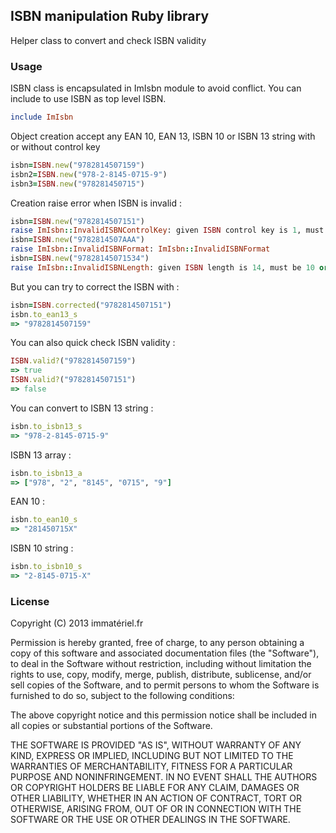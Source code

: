 ## ISBN manipulation Ruby library

Helper class to convert and check ISBN validity

### Usage
ISBN class is encapsulated in ImIsbn module to avoid conflict.
You can include to use ISBN as top level ISBN.
```ruby
include ImIsbn
```
Object creation accept any EAN 10, EAN 13, ISBN 10 or ISBN 13 string with or without control key
```ruby
isbn=ISBN.new("9782814507159")
isbn2=ISBN.new("978-2-8145-0715-9")
isbn3=ISBN.new("978281450715")
```
Creation raise error when ISBN is invalid :
```ruby
isbn=ISBN.new("9782814507151")
raise ImIsbn::InvalidISBNControlKey: given ISBN control key is 1, must be 9
isbn=ISBN.new("9782814507AAA")
raise ImIsbn::InvalidISBNFormat: ImIsbn::InvalidISBNFormat
isbn=ISBN.new("97828145071534")
raise ImIsbn::InvalidISBNLength: given ISBN length is 14, must be 10 or 13
```
But you can try to correct the ISBN with :
```ruby
isbn=ISBN.corrected("9782814507151")
isbn.to_ean13_s
=> "9782814507159"
```
You can also quick check ISBN validity :
```ruby
ISBN.valid?("9782814507159")
=> true
ISBN.valid?("9782814507151")
=> false
```
You can convert to ISBN 13 string :
```ruby
isbn.to_isbn13_s
=> "978-2-8145-0715-9"
```
ISBN 13 array :
```ruby
isbn.to_isbn13_a
=> ["978", "2", "8145", "0715", "9"]
```
EAN 10 :
```ruby
isbn.to_ean10_s
=> "281450715X"
```
ISBN 10 string :
```ruby
isbn.to_isbn10_s
=> "2-8145-0715-X"
```

### License
Copyright (C) 2013 immatériel.fr

Permission is hereby granted, free of charge, to any person obtaining a copy of this software and associated documentation files (the "Software"), to deal in the Software without restriction, including without limitation the rights to use, copy, modify, merge, publish, distribute, sublicense, and/or sell copies of the Software, and to permit persons to whom the Software is furnished to do so, subject to the following conditions:

The above copyright notice and this permission notice shall be included in all copies or substantial portions of the Software.

THE SOFTWARE IS PROVIDED "AS IS", WITHOUT WARRANTY OF ANY KIND, EXPRESS OR IMPLIED, INCLUDING BUT NOT LIMITED TO THE WARRANTIES OF MERCHANTABILITY, FITNESS FOR A PARTICULAR PURPOSE AND NONINFRINGEMENT. IN NO EVENT SHALL THE AUTHORS OR COPYRIGHT HOLDERS BE LIABLE FOR ANY CLAIM, DAMAGES OR OTHER LIABILITY, WHETHER IN AN ACTION OF CONTRACT, TORT OR OTHERWISE, ARISING FROM, OUT OF OR IN CONNECTION WITH THE SOFTWARE OR THE USE OR OTHER DEALINGS IN THE SOFTWARE.
